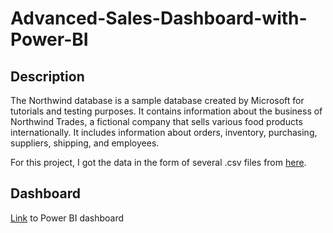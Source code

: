 # Advanced-Sales-Dashboard-with-Power-BI

## Description
The Northwind database is a sample database created by Microsoft for tutorials and testing purposes. 
It contains information about the business of Northwind Trades, a fictional company that sells various food products internationally. It includes information about orders, inventory, purchasing, suppliers, shipping, and employees.

For this project, I got the data in the form of several .csv files from [here](https://github.com/pawlodkowski/northwind_data_clean/tree/master/data).

## Dashboard

[Link](https://app.powerbi.com/groups/me/reports/fefb6f16-8d5b-4d20-9d12-04af3a6f7293?ctid=04019238-8c58-495a-957c-435adae3255d&pbi_source=linkShare) to Power BI dashboard
